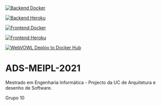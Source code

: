 [![Backend Docker](https://github.com/mdiazgoncalves/ADS-MEIPL-2021/actions/workflows/deploy_backend_docker.yml/badge.svg)](https://github.com/mdiazgoncalves/ADS-MEIPL-2021/actions/workflows/deploy_backend_docker.yml)

[![Backend Heroku](https://github.com/mdiazgoncalves/ADS-MEIPL-2021/actions/workflows/deploy_backend_heroku.yml/badge.svg)](https://github.com/mdiazgoncalves/ADS-MEIPL-2021/actions/workflows/deploy_backend_heroku.yml)

[![Frontend Docker](https://github.com/mdiazgoncalves/ADS-MEIPL-2021/actions/workflows/deploy_frontend_docker.yml/badge.svg)](https://github.com/mdiazgoncalves/ADS-MEIPL-2021/actions/workflows/deploy_frontend_docker.yml)

[![Frontend Heroku](https://github.com/mdiazgoncalves/ADS-MEIPL-2021/actions/workflows/deploy_frontend_heroku.yml/badge.svg)](https://github.com/mdiazgoncalves/ADS-MEIPL-2021/actions/workflows/deploy_frontend_heroku.yml)

[![WebVOWL Deploy to Docker Hub](https://github.com/mdiazgoncalves/ADS-MEIPL-2021/actions/workflows/deploy_webvowl_docker.yml/badge.svg)](https://github.com/mdiazgoncalves/ADS-MEIPL-2021/actions/workflows/deploy_webvowl_docker.yml)

# ADS-MEIPL-2021

Mestrado em Engenharia Informática - Projecto da UC de Arquitetura e desenho de Software.

Grupo 10
